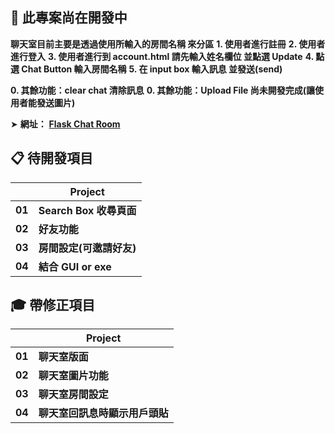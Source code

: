 ## 📣 此專案尚在開發中

**聊天室目前主要是透過使用所輸入的房間名稱 來分區**
**1. 使用者進行註冊**
**2. 使用者進行登入**
**3. 使用者進行到 account.html 請先輸入姓名欄位 並點選 Update**
**4. 點選 Chat Button 輸入房間名稱**
**5. 在 input box 輸入訊息 並發送(send)**

**0. 其餘功能：clear chat 清除訊息**
**0. 其餘功能：Upload File 尚未開發完成(讓使用者能發送圖片)**

➤  **網址：** [**Flask Chat Room**](https://lazydelon.pythonanywhere.com/)   

## 📋 待開發項目

|      |	**Project** |
| ---- | ---- |
| **01**	| **Search Box 收尋頁面** |
| **02**	| **好友功能** | 
| **03**	| **房間設定(可邀請好友)** | 
| **04**	| **結合 GUI or exe** |




## 🎓 帶修正項目

|      |	**Project** |
| ---- | ---- |
| **01**	| **聊天室版面** |
| **02**	| **聊天室圖片功能** |
| **03**	| **聊天室房間設定** | 
| **04**	| **聊天室回訊息時顯示用戶頭貼** | 

